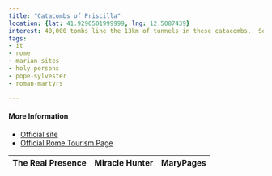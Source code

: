 ```yaml
---
title: "Catacombs of Priscilla"
location: {lat: 41.9296501999999, lng: 12.5087439}
interest: 40,000 tombs line the 13km of tunnels in these catacombs.  Some of those buried here include Pope Marcellinus, Pope Marcellus, Pope Sylvester, Felix and Philip, Pudenziana, and Praxedes, and Maurus and Simetrius.  These catacombs also include the oldest depiction of the Virgin and Child, with the prophet Balaam.
tags:
- it
- rome
- marian-sites
- holy-persons
- pope-sylvester
- roman-martyrs

---
```



#### More Information

* [Official site](http://www.catacombepriscilla.com/)
* [Official Rome Tourism Page](https://www.turismoroma.it/en/places/catacombs-priscilla)


| The Real Presence | Miracle Hunter | MaryPages |
| --- | --- | --- |





